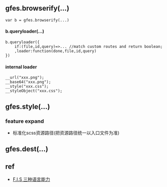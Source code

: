 
## gfes.browserify(...)

```
var b = gfes.browserify(...)
```

#### b.queryloader(...)
```
b.queryloader({
    if:(file,id,query)=>... //match custom routes and return boolean;
    ,loader:function(done,file,id,query)
})
```

#### internal loader
```
__url("xxx.png");
__base64("xxx.png");
__style("xxx.css");
__styleObject("xxx.css");
```

## gfes.style(...)
### feature expand
- 标准化scss资源路径(把资源路径统一以入口文件为准)

## gfes.dest(...)

## ref
- [F.I.S 三种语言能力](https://github.com/fex-team/fis/wiki/%E4%B8%89%E7%A7%8D%E8%AF%AD%E8%A8%80%E8%83%BD%E5%8A%9B)